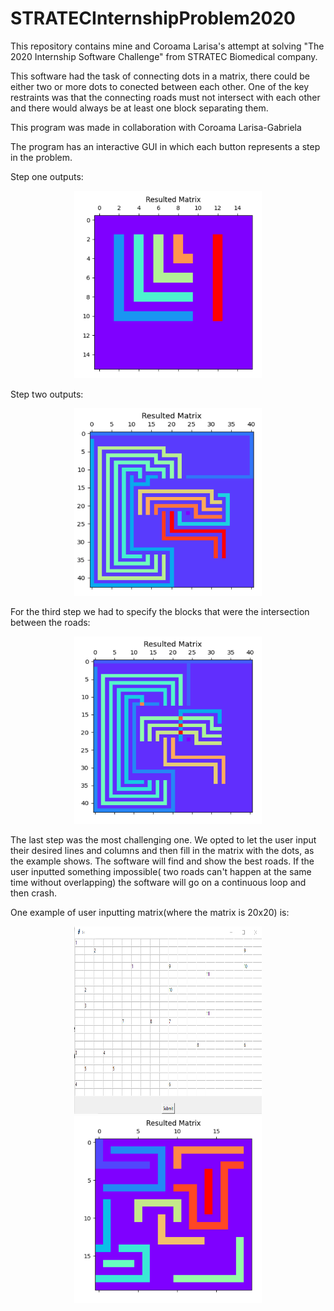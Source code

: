 # STRATECInternshipProblem2020

This repository contains mine and Coroama Larisa's attempt at solving "The 2020 Internship Software Challenge" from STRATEC Biomedical company. 

This software had the task of connecting dots in a matrix, there could be either two or more dots to conected between each other. One of the key restraints was that the connecting roads must not intersect with each other and there would always be at least one block separating them.

This program was made in collaboration with Coroama Larisa-Gabriela

The program has an interactive GUI in which each button represents a step in the problem. 

Step one outputs:
<p align="center">
<img src="https://github.com/CoroamaLarisa/STRATECInternshipProblem2020/blob/main/images_internship/step_one.png" width="300" height="300">
</p>


Step two outputs:

<p align="center">
<img src="https://github.com/CoroamaLarisa/STRATECInternshipProblem2020/blob/main/images_internship/step_two.png" width="300" height="300">
</p>


For the third step we had to specify the blocks that were the intersection between the roads:

<p align="center">
<img src="https://github.com/CoroamaLarisa/STRATECInternshipProblem2020/blob/main/images_internship/step_three.png" width="300" height="300">
</p>


The last step was the most challenging one. We opted to let the user input their desired lines and columns and then fill in the matrix with the dots, as the example shows. 
The software will find and show the best roads. If the user inputted something impossible( two roads can't happen at the same time without overlapping) the software will go on a continuous loop and then crash.

One example of user inputting matrix(where the matrix is 20x20) is:
<p align="center">
<img src="https://github.com/CoroamaLarisa/STRATECInternshipProblem2020/blob/main/images_internship/step_four.png" width="300" height="300">
  <img src="https://github.com/CoroamaLarisa/STRATECInternshipProblem2020/blob/main/images_internship/step_four_resulted.png" width="300" height="300">
</p>
